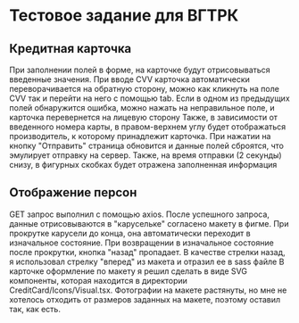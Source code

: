 # Тестовое задание для ВГТРК


## Кредитная карточка

При заполнении полей в форме, на карточке будут отрисовываться введенные значения.
При вводе CVV карточка автоматически переворачивается на обратную сторону, можно как кликнуть на поле CVV так и перейти на него с помощью tab.
Если в одном из предыдущих полей обнаружится ошибка, можно нажать на неправильное поле, и карточка перевернется на лицевую сторону
Также, в зависимости от введенного номера карты, в правом-верхнем углу будет отображаться производитель, к которому принадлежит карточка. 
При нажатии на кнопку "Отправить" страница обновится и данные полей сброятся, что эмулирует отправку на сервер. Также, на время отправки (2 секунды) снизу, в фигурных скобках будет отражена заполненная информация 

## Отображение персон

GET запрос выполнил с помощью axios. После успешного запроса, данные отрисовываются в "карусельке" согласено макету в фигме.
При прокрутке карусели до конца, она автоматически переходит в изначальное состояние. При возвращении в изначальное состояние после прокрутки,
кнопка "назад" пропадает. В качестве стрелки назад, я использовал стрелку "вперед" из макета и отразил ее в sass файле В карточке оформление по макету я решил сделать в виде SVG компоненты, которая находится в директории CreditCard/Icons/Visual.tsx.
Фотографии на макете растянуты, но мне не хотелось отходить от размеров заданных на макете, поэтому оставил так, как есть.
